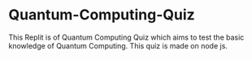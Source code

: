 # Quantum-Computing-Quiz
This Replit is of Quantum Computing Quiz which aims to test the basic knowledge of Quantum Computing. This quiz is made on node js.
